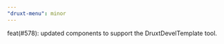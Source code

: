 ```yaml
---
"druxt-menu": minor
---
```


feat(#578): updated components to support the DruxtDevelTemplate tool.
